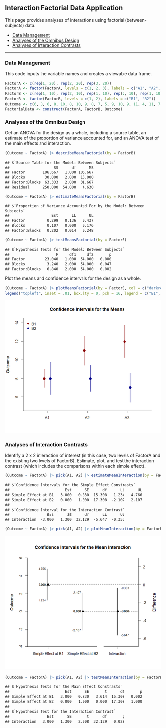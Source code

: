 
## Interaction Factorial Data Application

This page provides analyses of interactions using factorial
(between-subjects) data.

- [Data Management](#data-management)
- [Analyses of the Omnibus Design](#analyses-of-the-omnibus-design)
- [Analyses of Interaction
  Contrasts](#analyses-of-interaction-contrasts)

------------------------------------------------------------------------

### Data Management

This code inputs the variable names and creates a viewable data frame.

``` r
FactorA <- c(rep(1, 20), rep(2, 20), rep(3, 20))
FactorA <- factor(FactorA, levels = c(1, 2, 3), labels = c("A1", "A2", "A3"))
FactorB <- c(rep(1, 10), rep(2, 10), rep(1, 10), rep(2, 10), rep(1, 10), rep(2, 10))
FactorB <- factor(FactorB, levels = c(1, 2), labels = c("B1", "B2"))
Outcome <- c(6, 8, 6, 8, 10, 8, 10, 9, 8, 7, 5, 9, 10, 9, 11, 4, 11, 7, 6, 8, 7, 13, 11, 10, 13, 8, 11, 14, 12, 11, 7, 8, 7, 11, 10, 7, 8, 4, 8, 10, 9, 16, 11, 12, 15, 13, 9, 14, 11, 10, 8, 6, 8, 11, 5, 7, 9, 3, 6, 7)
FactorialData <- construct(FactorA, FactorB, Outcome)
```

### Analyses of the Omnibus Design

Get an ANOVA for the design as a whole, including a source table, an
estimate of the proportion of variance accounted for, and an ANOVA test
of the main effects and interaction.

``` r
(Outcome ~ FactorA) |> describeMeansFactorial(by = FactorB)
```

    ## $`Source Table for the Model: Between Subjects`
    ##                    SS      df      MS
    ## Factor        106.667   1.000 106.667
    ## Blocks         30.000   2.000  15.000
    ## Factor:Blocks  63.333   2.000  31.667
    ## Residual      250.000  54.000   4.630

``` r
(Outcome ~ FactorA) |> estimateMeansFactorial(by = FactorB)
```

    ## $`Proportion of Variance Accounted For by the Model: Between Subjects`
    ##                   Est      LL      UL
    ## Factor          0.299   0.136   0.437
    ## Blocks          0.107   0.000   0.176
    ## Factor:Blocks   0.202   0.014   0.248

``` r
(Outcome ~ FactorA) |> testMeansFactorial(by = FactorB)
```

    ## $`Hypothesis Tests for the Model: Between Subjects`
    ##                     F     df1     df2       p
    ## Factor         23.040   1.000  54.000   0.000
    ## Blocks          3.240   2.000  54.000   0.047
    ## Factor:Blocks   6.840   2.000  54.000   0.002

Plot the means and confidence intervals for the design as a whole.

``` r
(Outcome ~ FactorA) |> plotMeansFactorial(by = FactorB, col = c("darkred", "darkblue"))
legend("topleft", inset = .01, box.lty = 0, pch = 16, legend = c("B1", "B2"), col = c("darkred", "darkblue"))
```

![](figures/Interaction-Factorial-Omnibus-1.png)<!-- -->

### Analyses of Interaction Contrasts

Identify a 2 x 2 interaction of interest (in this case, two levels of
FactorA and the existing two levels of FactorB). Estimate, plot, and
test the interaction contrast (which includes the comparisons within
each simple effect).

``` r
(Outcome ~ FactorA) |> pick(A1, A2) |> estimateMeanInteraction(by = FactorB)
```

    ## $`Confidence Intervals for the Simple Effect Constrasts`
    ##                         Est      SE      df      LL      UL
    ## Simple Effect at B1   3.000   0.830  15.308   1.234   4.766
    ## Simple Effect at B2   0.000   1.000  17.308  -2.107   2.107
    ## 
    ## $`Confidence Interval for the Interaction Contrast`
    ##                 Est      SE      df      LL      UL
    ## Interaction  -3.000   1.300  32.129  -5.647  -0.353

``` r
(Outcome ~ FactorA) |> pick(A1, A2) |> plotMeanInteraction(by = FactorB)
```

![](figures/Interaction-Factorial-Contrasts-1.png)<!-- -->

``` r
(Outcome ~ FactorA) |> pick(A1, A2) |> testMeanInteraction(by = FactorB)
```

    ## $`Hypothesis Tests for the Main Effect Constrasts`
    ##                         Est      SE       t      df       p
    ## Simple Effect at B1   3.000   0.830   3.614  15.308   0.002
    ## Simple Effect at B2   0.000   1.000   0.000  17.308   1.000
    ## 
    ## $`Hypothesis Test for the Interaction Contrast`
    ##                 Est      SE       t      df       p
    ## Interaction   3.000   1.300   2.308  32.129   0.028

